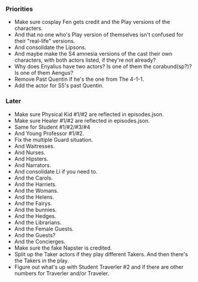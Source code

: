 ### Priorities

- Make sure cosplay Fen gets credit and the Play versions of the characters.
- And that no one who's Play version of themselves isn't confused for their "real-life" versions.
- And consolidate the Lipsons.
- And maybe make the S4 amnesia versions of the cast their own characters, with both actors listed, if they're not already?
- Why does Enyalius have two actors? Is one of them the corabund(sp?)? Is one of them Aengus?
- Remove Past Quentin if he's the one from The 4-1-1.
- Add the actor for S5's past Quentin.

### Later

- Make sure Physical Kid #1/#2 are reflected in episodes.json.
- Make sure Healer #1/#2 are reflected in episodes.json.
- Same for Student #1/#2/#3/#4
- And Young Professor #1/#2.
- Fix the multiple Guard situation.
- And Waitresses.
- And Nurses.
- And Hipsters.
- And Narrators.
- And consolidate Li if you need to.
- And the Carols.
- And the Harriets.
- And the Womans.
- And the Helens.
- And the Fairys.
- And the bunnies.
- And the Hedges.
- And the Librarians.
- And the Female Guests.
- And the Guests?
- And the Concierges.
- Make sure the fake Napster is credited.
- Split up the Taker actors if they play different Takers. And then there's the Takers in the play.
- Figure out what's up with Student Traverler #2 and if there are other numbers for Traverler and/or Traveler.
